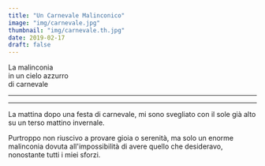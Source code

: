 ```yaml
---
title: "Un Carnevale Malinconico"
image: "img/carnevale.jpg"
thumbnail: "img/carnevale.th.jpg"
date: 2019-02-17
draft: false
---
```

La malinconia  
in un cielo azzurro  
di carnevale  
<!--more-->
---
---

La mattina dopo una festa di carnevale, mi sono svegliato con il sole già alto su un terso mattino invernale.

Purtroppo non riuscivo a provare gioia o serenità, ma solo un enorme malinconia dovuta all'impossibilità di avere quello che desideravo, nonostante tutti i miei sforzi.